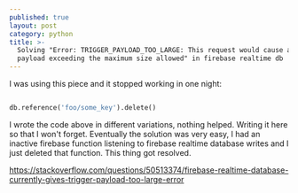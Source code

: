 ```yaml
---
published: true
layout: post
category: python
title: >-
  Solving "Error: TRIGGER_PAYLOAD_TOO_LARGE: This request would cause a function
  payload exceeding the maximum size allowed" in firebase realtime db
---
```

I was using this piece and it stopped working in one night:

```python

db.reference('foo/some_key').delete()
```

I wrote the code above in different variations, nothing helped.
Writing it here so that I won't forget. Eventually the solution was very easy, I had an inactive firebase function listening to firebase realtime database writes and I just deleted that function. This thing got resolved.

https://stackoverflow.com/questions/50513374/firebase-realtime-database-currently-gives-trigger-payload-too-large-error

